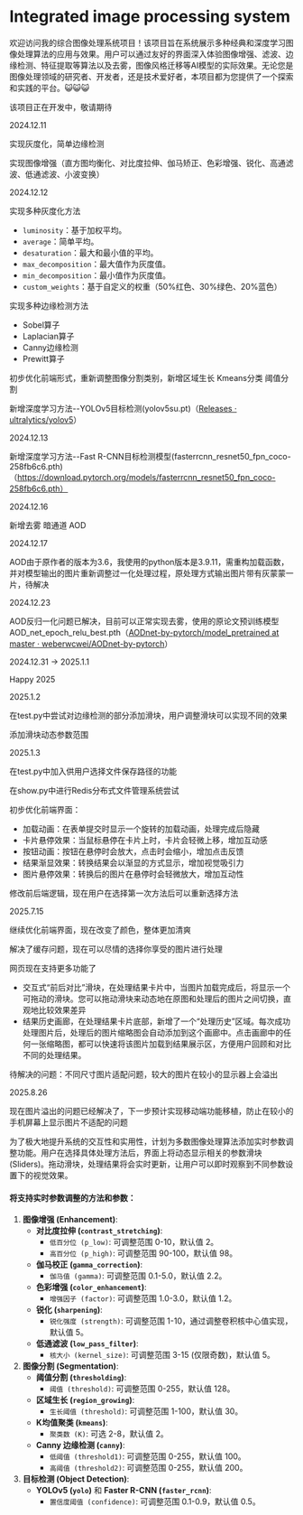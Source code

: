 # Integrated image processing system

欢迎访问我的综合图像处理系统项目！该项目旨在系统展示多种经典和深度学习图像处理算法的应用与效果。用户可以通过友好的界面深入体验图像增强、滤波、边缘检测、特征提取等算法以及去雾，图像风格迁移等AI模型的实际效果。无论您是图像处理领域的研究者、开发者，还是技术爱好者，本项目都为您提供了一个探索和实践的平台。😺😺😺

该项目正在开发中，敬请期待

2024.12.11

实现灰度化，简单边缘检测

实现图像增强（直方图均衡化、对比度拉伸、伽马矫正、色彩增强、锐化、高通滤波、低通滤波、小波变换）



2024.12.12

实现多种灰度化方法

- `luminosity`：基于加权平均。
- `average`：简单平均。
- `desaturation`：最大和最小值的平均。
- `max_decomposition`：最大值作为灰度值。
- `min_decomposition`：最小值作为灰度值。
- `custom_weights`：基于自定义的权重（50%红色、30%绿色、20%蓝色）

实现多种边缘检测方法

- Sobel算子
- Laplacian算子
- Canny边缘检测
- Prewitt算子

初步优化前端形式，重新调整图像分割类别，新增区域生长 Kmeans分类 阈值分割

新增深度学习方法--YOLOv5目标检测(yolov5su.pt)（[Releases · ultralytics/yolov5](https://github.com/ultralytics/yolov5/releases)）



2024.12.13

新增深度学习方法--Fast R-CNN目标检测模型(fasterrcnn_resnet50_fpn_coco-258fb6c6.pth)（https://download.pytorch.org/models/fasterrcnn_resnet50_fpn_coco-258fb6c6.pth）

2024.12.16

新增去雾 暗通道 AOD

2024.12.17

AOD由于原作者的版本为3.6，我使用的python版本是3.9.11，需重构加载函数，并对模型输出的图片重新调整过一化处理过程，原处理方式输出图片带有灰蒙蒙一片，待解决

2024.12.23

AOD反归一化问题已解决，目前可以正常实现去雾，使用的原论文预训练模型AOD_net_epoch_relu_best.pth（[AODnet-by-pytorch/model_pretrained at master · weberwcwei/AODnet-by-pytorch](https://github.com/weberwcwei/AODnet-by-pytorch/tree/master/model_pretrained)）

2024.12.31 → 2025.1.1

Happy 2025

2025.1.2

在test.py中尝试对边缘检测的部分添加滑块，用户调整滑块可以实现不同的效果

添加滑块动态参数范围

2025.1.3 

在test.py中加入供用户选择文件保存路径的功能

在show.py中进行Redis分布式文件管理系统尝试

初步优化前端界面：

- 加载动画：在表单提交时显示一个旋转的加载动画，处理完成后隐藏
- 卡片悬停效果：当鼠标悬停在卡片上时，卡片会轻微上移，增加互动感
- 按钮动画：按钮在悬停时会放大，点击时会缩小，增加点击反馈
- 结果渐显效果：转换结果会以渐显的方式显示，增加视觉吸引力
- 图片悬停效果：转换后的图片在悬停时会轻微放大，增加互动性

修改前后端逻辑，现在用户在选择第一次方法后可以重新选择方法

2025.7.15

继续优化前端界面，现在改变了颜色，整体更加清爽

解决了缓存问题，现在可以尽情的选择你享受的图片进行处理

网页现在支持更多功能了

- 交互式“前后对比”滑块，在处理结果卡片中，当图片加载完成后，将显示一个可拖动的滑块。您可以拖动滑块来动态地在原图和处理后的图片之间切换，直观地比较效果差异
- 结果历史画廊，在处理结果卡片底部，新增了一个“处理历史”区域。每次成功处理图片后，处理后的图片缩略图会自动添加到这个画廊中。点击画廊中的任何一张缩略图，都可以快速将该图片加载到结果展示区，方便用户回顾和对比不同的处理结果。

待解决的问题：不同尺寸图片适配问题，较大的图片在较小的显示器上会溢出

2025.8.26

现在图片溢出的问题已经解决了，下一步预计实现移动端功能移植，防止在较小的手机屏幕上显示图片不适配的问题

为了极大地提升系统的交互性和实用性，计划为多数图像处理算法添加实时参数调整功能。用户在选择具体处理方法后，界面上将动态显示相关的参数滑块 (Sliders)。拖动滑块，处理结果将会实时更新，让用户可以即时观察到不同参数设置下的视觉效果。

#### 将支持实时参数调整的方法和参数：

1. **图像增强 (Enhancement)**:
   - **对比度拉伸 (`contrast_stretching`)**:
     - `低百分位 (p_low)`: 可调整范围 0-10，默认值 2。
     - `高百分位 (p_high)`: 可调整范围 90-100，默认值 98。
   - **伽马校正 (`gamma_correction`)**:
     - `伽马值 (gamma)`: 可调整范围 0.1-5.0，默认值 2.2。
   - **色彩增强 (`color_enhancement`)**:
     - `增强因子 (factor)`: 可调整范围 1.0-3.0，默认值 1.2。
   - **锐化 (`sharpening`)**:
     - `锐化强度 (strength)`: 可调整范围 1-10，通过调整卷积核中心值实现，默认值 5。
   - **低通滤波 (`low_pass_filter`)**:
     - `核大小 (kernel_size)`: 可调整范围 3-15 (仅限奇数)，默认值 5。
2. **图像分割 (Segmentation)**:
   - **阈值分割 (`thresholding`)**:
     - `阈值 (threshold)`: 可调整范围 0-255，默认值 128。
   - **区域生长 (`region_growing`)**:
     - `生长阈值 (threshold)`: 可调整范围 1-100，默认值 30。
   - **K均值聚类 (`kmeans`)**:
     - `聚类数 (K)`: 可选 2-8，默认值 2。
   - **Canny 边缘检测 (`canny`)**:
     - `低阈值 (threshold1)`: 可调整范围 0-255，默认值 100。
     - `高阈值 (threshold2)`: 可调整范围 0-255，默认值 200。
3. **目标检测 (Object Detection)**:
   - **YOLOv5 (`yolo`)** 和 **Faster R-CNN (`faster_rcnn`)**:
     - `置信度阈值 (confidence)`: 可调整范围 0.1-0.9，默认值 0.5。
